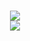 <h1 align="center">
<img align="center" src="https://github-readme-stats.vercel.app/api?username=kiritsu&hide_border=true&theme=radical&show_icons=true&count_private=true" />
<br/>
<img align="center" src="https://github-readme-stats.vercel.app/api/top-langs/?username=kiritsu&layout=compact&hide_border=true&theme=radical&show_icons=true&count_private=true" />
</h1>
